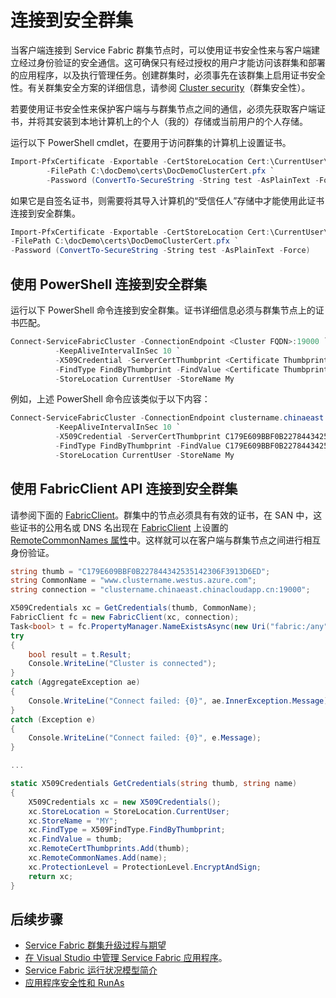 <properties
   pageTitle="对访问群集的客户端进行身份验证 | Azure"
   description="介绍如何使用证书对访问 Service Fabric 群集的客户端进行身份验证，以及如何保护客户端与群集之间的通信。"
   services="service-fabric"
   documentationCenter=".net"
   authors="rwike77"
   manager="timlt"
   editor=""/>

<tags
   ms.service="service-fabric"
   ms.date="06/01/2016"
   wacn.date="07/04/2016"/>

# 连接到安全群集
当客户端连接到 Service Fabric 群集节点时，可以使用证书安全性来与客户端建立经过身份验证的安全通信。这可确保只有经过授权的用户才能访问该群集和部署的应用程序，以及执行管理任务。创建群集时，必须事先在该群集上启用证书安全性。有关群集安全方案的详细信息，请参阅 [Cluster security](/documentation/articles/service-fabric-cluster-security/)（群集安全性）。

若要使用证书安全性来保护客户端与与群集节点之间的通信，必须先获取客户端证书，并将其安装到本地计算机上的个人（我的）存储或当前用户的个人存储。

运行以下 PowerShell cmdlet，在要用于访问群集的计算机上设置证书。

```powershell
Import-PfxCertificate -Exportable -CertStoreLocation Cert:\CurrentUser\My `
        -FilePath C:\docDemo\certs\DocDemoClusterCert.pfx `
        -Password (ConvertTo-SecureString -String test -AsPlainText -Force)
```

如果它是自签名证书，则需要将其导入计算机的“受信任人”存储中才能使用此证书连接到安全群集。

```powershell
Import-PfxCertificate -Exportable -CertStoreLocation Cert:\CurrentUser\TrustedPeople `
-FilePath C:\docDemo\certs\DocDemoClusterCert.pfx `
-Password (ConvertTo-SecureString -String test -AsPlainText -Force)
```

<a id="connectsecurecluster"></a>
## 使用 PowerShell 连接到安全群集

运行以下 PowerShell 命令连接到安全群集。证书详细信息必须与群集节点上的证书匹配。

```powershell
Connect-ServiceFabricCluster -ConnectionEndpoint <Cluster FQDN>:19000 `
          -KeepAliveIntervalInSec 10 `
          -X509Credential -ServerCertThumbprint <Certificate Thumbprint> `
          -FindType FindByThumbprint -FindValue <Certificate Thumbprint> `
          -StoreLocation CurrentUser -StoreName My
```

例如，上述 PowerShell 命令应该类似于以下内容：

```powershell
Connect-ServiceFabricCluster -ConnectionEndpoint clustername.chinaeast.chinacloudapp.cn:19000 `
          -KeepAliveIntervalInSec 10 `
          -X509Credential -ServerCertThumbprint C179E609BBF0B227844342535142306F3913D6ED `
          -FindType FindByThumbprint -FindValue C179E609BBF0B227844342535142306F3913D6ED `
          -StoreLocation CurrentUser -StoreName My
```

## 使用 FabricClient API 连接到安全群集
请参阅下面的 [FabricClient](https://msdn.microsoft.com/zh-cn/library/system.fabric.fabricclient.aspx)。群集中的节点必须具有有效的证书，在 SAN 中，这些证书的公用名或 DNS 名出现在 [FabricClient](https://msdn.microsoft.com/zh-cn/library/system.fabric.fabricclient.aspx) 上设置的 [RemoteCommonNames 属性](https://msdn.microsoft.com/zh-cn/library/azure/system.fabric.x509credentials.remotecommonnames.aspx)中。这样就可以在客户端与群集节点之间进行相互身份验证。

```csharp
string thumb = "C179E609BBF0B227844342535142306F3913D6ED";
string CommonName = "www.clustername.westus.azure.com";
string connection = "clustername.chinaeast.chinacloudapp.cn:19000";

X509Credentials xc = GetCredentials(thumb, CommonName);
FabricClient fc = new FabricClient(xc, connection);
Task<bool> t = fc.PropertyManager.NameExistsAsync(new Uri("fabric:/any"));
try
{
    bool result = t.Result;
    Console.WriteLine("Cluster is connected");
}
catch (AggregateException ae)
{
    Console.WriteLine("Connect failed: {0}", ae.InnerException.Message);
}
catch (Exception e)
{
    Console.WriteLine("Connect failed: {0}", e.Message);
}

...

static X509Credentials GetCredentials(string thumb, string name)
{
    X509Credentials xc = new X509Credentials();
    xc.StoreLocation = StoreLocation.CurrentUser;
    xc.StoreName = "MY";
    xc.FindType = X509FindType.FindByThumbprint;
    xc.FindValue = thumb;
    xc.RemoteCertThumbprints.Add(thumb);
    xc.RemoteCommonNames.Add(name);
    xc.ProtectionLevel = ProtectionLevel.EncryptAndSign;
    return xc;
}
```


## 后续步骤

- [Service Fabric 群集升级过程与期望](/documentation/articles/service-fabric-cluster-upgrade/)
- [在 Visual Studio 中管理 Service Fabric 应用程序](/documentation/articles/service-fabric-manage-application-in-visual-studio/)。
- [Service Fabric 运行状况模型简介](/documentation/articles/service-fabric-health-introduction/)
- [应用程序安全性和 RunAs](/documentation/articles/service-fabric-application-runas-security/)

<!---HONumber=Mooncake_0627_2016-->